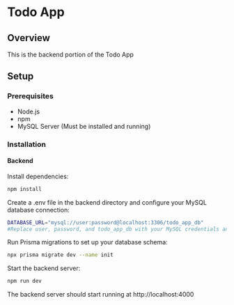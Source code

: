 # Todo App

## Overview
This is the backend portion of the Todo App

## Setup

### Prerequisites
- Node.js
- npm
- MySQL Server (Must be installed and running)

### Installation

#### Backend
Install dependencies:
```bash
npm install
```

Create a .env file in the backend directory and configure your MySQL database connection:
```bash
DATABASE_URL="mysql://user:password@localhost:3306/todo_app_db"
#Replace user, password, and todo_app_db with your MySQL credentials and database name.
```

Run Prisma migrations to set up your database schema:
```bash
npx prisma migrate dev --name init
```

Start the backend server:
```bash
npm run dev
```
The backend server should start running at http://localhost:4000